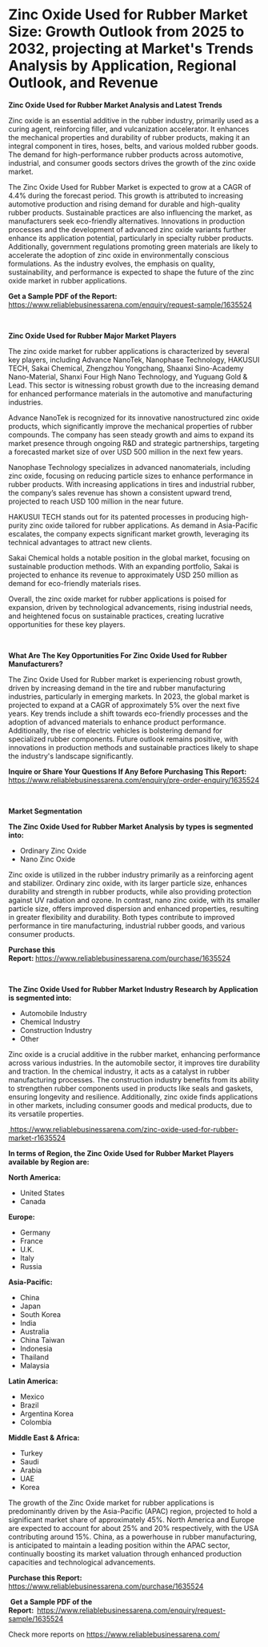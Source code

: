 <p><h1>Zinc Oxide Used for Rubber Market Size: Growth Outlook from 2025 to 2032, projecting at Market's Trends Analysis by Application, Regional Outlook, and Revenue</h1></p><p><strong>Zinc Oxide Used for Rubber Market Analysis and Latest Trends</strong></p>
<p><p>Zinc oxide is an essential additive in the rubber industry, primarily used as a curing agent, reinforcing filler, and vulcanization accelerator. It enhances the mechanical properties and durability of rubber products, making it an integral component in tires, hoses, belts, and various molded rubber goods. The demand for high-performance rubber products across automotive, industrial, and consumer goods sectors drives the growth of the zinc oxide market.</p><p>The Zinc Oxide Used for Rubber Market is expected to grow at a CAGR of 4.4% during the forecast period. This growth is attributed to increasing automotive production and rising demand for durable and high-quality rubber products. Sustainable practices are also influencing the market, as manufacturers seek eco-friendly alternatives. Innovations in production processes and the development of advanced zinc oxide variants further enhance its application potential, particularly in specialty rubber products. Additionally, government regulations promoting green materials are likely to accelerate the adoption of zinc oxide in environmentally conscious formulations. As the industry evolves, the emphasis on quality, sustainability, and performance is expected to shape the future of the zinc oxide market in rubber applications.</p></p>
<p><strong>Get a Sample PDF of the Report:&nbsp;</strong> <a href="https://www.reliablebusinessarena.com/enquiry/request-sample/1635524?utm_campaign=3510&utm_medium=2&utm_source=Github&utm_content=ia&utm_term=23032025&utm_id=zinc-oxide-used-for-rubber">https://www.reliablebusinessarena.com/enquiry/request-sample/1635524</a></p>
<p>&nbsp;</p>
<p><strong>Zinc Oxide Used for Rubber Major Market Players</strong></p>
<p><p>The zinc oxide market for rubber applications is characterized by several key players, including Advance NanoTek, Nanophase Technology, HAKUSUI TECH, Sakai Chemical, Zhengzhou Yongchang, Shaanxi Sino-Academy Nano-Material, Shanxi Four High Nano Technology, and Yuguang Gold & Lead. This sector is witnessing robust growth due to the increasing demand for enhanced performance materials in the automotive and manufacturing industries.</p><p>Advance NanoTek is recognized for its innovative nanostructured zinc oxide products, which significantly improve the mechanical properties of rubber compounds. The company has seen steady growth and aims to expand its market presence through ongoing R&D and strategic partnerships, targeting a forecasted market size of over USD 500 million in the next few years.</p><p>Nanophase Technology specializes in advanced nanomaterials, including zinc oxide, focusing on reducing particle sizes to enhance performance in rubber products. With increasing applications in tires and industrial rubber, the company’s sales revenue has shown a consistent upward trend, projected to reach USD 100 million in the near future.</p><p>HAKUSUI TECH stands out for its patented processes in producing high-purity zinc oxide tailored for rubber applications. As demand in Asia-Pacific escalates, the company expects significant market growth, leveraging its technical advantages to attract new clients.</p><p>Sakai Chemical holds a notable position in the global market, focusing on sustainable production methods. With an expanding portfolio, Sakai is projected to enhance its revenue to approximately USD 250 million as demand for eco-friendly materials rises.</p><p>Overall, the zinc oxide market for rubber applications is poised for expansion, driven by technological advancements, rising industrial needs, and heightened focus on sustainable practices, creating lucrative opportunities for these key players.</p></p>
<p>&nbsp;</p>
<p><strong>What Are The Key Opportunities For Zinc Oxide Used for Rubber Manufacturers?</strong></p>
<p><p>The Zinc Oxide Used for Rubber market is experiencing robust growth, driven by increasing demand in the tire and rubber manufacturing industries, particularly in emerging markets. In 2023, the global market is projected to expand at a CAGR of approximately 5% over the next five years. Key trends include a shift towards eco-friendly processes and the adoption of advanced materials to enhance product performance. Additionally, the rise of electric vehicles is bolstering demand for specialized rubber components. Future outlook remains positive, with innovations in production methods and sustainable practices likely to shape the industry's landscape significantly.</p></p>
<p><strong>Inquire or Share Your Questions If Any Before Purchasing This Report:</strong> <a href="https://www.reliablebusinessarena.com/enquiry/pre-order-enquiry/1635524?utm_campaign=3510&utm_medium=2&utm_source=Github&utm_content=ia&utm_term=23032025&utm_id=zinc-oxide-used-for-rubber">https://www.reliablebusinessarena.com/enquiry/pre-order-enquiry/1635524</a></p>
<p>&nbsp;</p>
<p><strong>Market Segmentation</strong></p>
<p><strong>The Zinc Oxide Used for Rubber Market Analysis by types is segmented into:</strong></p>
<p><ul><li>Ordinary Zinc Oxide</li><li>Nano Zinc Oxide</li></ul></p>
<p><p>Zinc oxide is utilized in the rubber industry primarily as a reinforcing agent and stabilizer. Ordinary zinc oxide, with its larger particle size, enhances durability and strength in rubber products, while also providing protection against UV radiation and ozone. In contrast, nano zinc oxide, with its smaller particle size, offers improved dispersion and enhanced properties, resulting in greater flexibility and durability. Both types contribute to improved performance in tire manufacturing, industrial rubber goods, and various consumer products.</p></p>
<p><strong>Purchase this Report:&nbsp;</strong><a href="https://www.reliablebusinessarena.com/purchase/1635524?utm_campaign=3510&utm_medium=2&utm_source=Github&utm_content=ia&utm_term=23032025&utm_id=zinc-oxide-used-for-rubber">https://www.reliablebusinessarena.com/purchase/1635524</a></p>
<p>&nbsp;</p>
<p><strong>The Zinc Oxide Used for Rubber Market Industry Research by Application is segmented into:</strong></p>
<p><ul><li>Automobile Industry</li><li>Chemical Industry</li><li>Construction Industry</li><li>Other</li></ul></p>
<p><p>Zinc oxide is a crucial additive in the rubber market, enhancing performance across various industries. In the automobile sector, it improves tire durability and traction. In the chemical industry, it acts as a catalyst in rubber manufacturing processes. The construction industry benefits from its ability to strengthen rubber components used in products like seals and gaskets, ensuring longevity and resilience. Additionally, zinc oxide finds applications in other markets, including consumer goods and medical products, due to its versatile properties.</p></p>
<p><a href="https://www.reliablebusinessarena.com/zinc-oxide-used-for-rubber-market-r1635524?utm_campaign=3510&utm_medium=2&utm_source=Github&utm_content=ia&utm_term=23032025&utm_id=zinc-oxide-used-for-rubber">&nbsp;https://www.reliablebusinessarena.com/zinc-oxide-used-for-rubber-market-r1635524</a></p>
<p><strong>In terms of Region, the Zinc Oxide Used for Rubber Market Players available by Region are:</strong></p>
<p>
    <p> <strong> North America: </strong>
        <ul>
            <li>United States</li>
            <li>Canada</li>
        </ul>
        </p> 
    <p> <strong> Europe: </strong>
        <ul>
            <li>Germany</li>
            <li>France</li>
            <li>U.K.</li>
            <li>Italy</li>
            <li>Russia</li>
        </ul>
        </p> 
    <p> <strong> Asia-Pacific: </strong>
        <ul>
            <li>China</li>
            <li>Japan</li>
            <li>South Korea</li>
            <li>India</li>
            <li>Australia</li>
            <li>China Taiwan</li>
            <li>Indonesia</li>
            <li>Thailand</li>
            <li>Malaysia</li>
        </ul>
        </p> 
    <p> <strong> Latin America: </strong>
        <ul>
            <li>Mexico</li>
            <li>Brazil</li>
            <li>Argentina Korea</li>
            <li>Colombia</li>
        </ul>
        </p> 
    <p> <strong> Middle East & Africa: </strong>
        <ul>
            <li>Turkey</li>
            <li>Saudi</li>
            <li>Arabia</li>
            <li>UAE</li>
            <li>Korea</li>
        </ul>
    </p>
    </p>
<p><p>The growth of the Zinc Oxide market for rubber applications is predominantly driven by the Asia-Pacific (APAC) region, projected to hold a significant market share of approximately 45%. North America and Europe are expected to account for about 25% and 20% respectively, with the USA contributing around 15%. China, as a powerhouse in rubber manufacturing, is anticipated to maintain a leading position within the APAC sector, continually boosting its market valuation through enhanced production capacities and technological advancements.</p></p>
<p><strong>Purchase this Report: </strong><a href="https://www.reliablebusinessarena.com/purchase/1635524?utm_campaign=3510&utm_medium=2&utm_source=Github&utm_content=ia&utm_term=23032025&utm_id=zinc-oxide-used-for-rubber">https://www.reliablebusinessarena.com/purchase/1635524</a></p>
<p>&nbsp;<strong>Get a Sample PDF of the Report:&nbsp;&nbsp;</strong><a href="https://www.reliablebusinessarena.com/enquiry/request-sample/1635524?utm_campaign=3510&utm_medium=2&utm_source=Github&utm_content=ia&utm_term=23032025&utm_id=zinc-oxide-used-for-rubber">https://www.reliablebusinessarena.com/enquiry/request-sample/1635524</a></p>
<p><strong></strong></p>
<p>Check more reports on <a href="https://www.reliablebusinessarena.com/?utm_campaign=3510&utm_medium=2&utm_source=Github&utm_content=ia&utm_term=23032025&utm_id=zinc-oxide-used-for-rubber">https://www.reliablebusinessarena.com/</a></p>